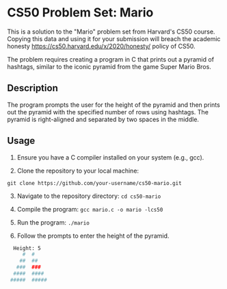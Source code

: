 # CS50 Problem Set: Mario

This is a solution to the "Mario" problem set from Harvard's CS50 course. Copying this data and using it for your submission will breach the academic honesty https://cs50.harvard.edu/x/2020/honesty/ policy of CS50.

The problem requires creating a program in C that prints out a pyramid of hashtags, similar to the iconic pyramid from the game Super Mario Bros.

## Description

The program prompts the user for the height of the pyramid and then prints out the pyramid with the specified number of rows using hashtags. The pyramid is right-aligned and separated by two spaces in the middle.

## Usage

1. Ensure you have a C compiler installed on your system (e.g., gcc).

2. Clone the repository to your local machine:

  `git clone https://github.com/your-username/cs50-mario.git`

3. Navigate to the repository directory:
  `cd cs50-mario`

4. Compile the program:
   `gcc mario.c -o mario -lcs50`

5. Run the program:
   `./mario`

6. Follow the prompts to enter the height of the pyramid.
 ```bash
   Height: 5
      #  #
     ##  ##
    ###  ###
   ####  ####
  #####  #####
